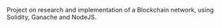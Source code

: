 Project on research and implementation of a Blockchain network, using Solidity, Ganache and NodeJS.
